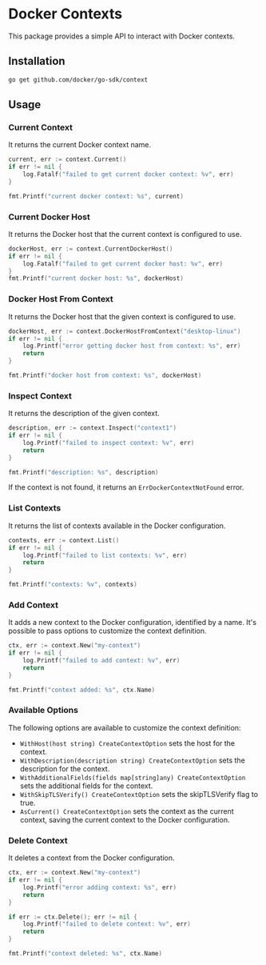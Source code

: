 # Docker Contexts

This package provides a simple API to interact with Docker contexts.

## Installation

```bash
go get github.com/docker/go-sdk/context
```

## Usage

### Current Context

It returns the current Docker context name.

```go
current, err := context.Current()
if err != nil {
    log.Fatalf("failed to get current docker context: %v", err)
}

fmt.Printf("current docker context: %s", current)
```

### Current Docker Host

It returns the Docker host that the current context is configured to use.

```go
dockerHost, err := context.CurrentDockerHost()
if err != nil {
    log.Fatalf("failed to get current docker host: %v", err)
}
fmt.Printf("current docker host: %s", dockerHost)
```

### Docker Host From Context

It returns the Docker host that the given context is configured to use.

```go
dockerHost, err := context.DockerHostFromContext("desktop-linux")
if err != nil {
    log.Printf("error getting docker host from context: %s", err)
    return
}

fmt.Printf("docker host from context: %s", dockerHost)
```

### Inspect Context

It returns the description of the given context.

```go
description, err := context.Inspect("context1")
if err != nil {
    log.Printf("failed to inspect context: %v", err)
    return
}

fmt.Printf("description: %s", description)
```

If the context is not found, it returns an `ErrDockerContextNotFound` error.

### List Contexts

It returns the list of contexts available in the Docker configuration.

```go
contexts, err := context.List()
if err != nil {
    log.Printf("failed to list contexts: %v", err)
    return
}

fmt.Printf("contexts: %v", contexts)
```

### Add Context

It adds a new context to the Docker configuration, identified by a name. It's possible to pass options to customize the context definition.

```go
ctx, err := context.New("my-context")
if err != nil {
    log.Printf("failed to add context: %v", err)
    return
}

fmt.Printf("context added: %s", ctx.Name)
```

### Available Options

The following options are available to customize the context definition:

- `WithHost(host string) CreateContextOption` sets the host for the context.
- `WithDescription(description string) CreateContextOption` sets the description for the context.
- `WithAdditionalFields(fields map[string]any) CreateContextOption` sets the additional fields for the context.
- `WithSkipTLSVerify() CreateContextOption` sets the skipTLSVerify flag to true.
- `AsCurrent() CreateContextOption` sets the context as the current context, saving the current context to the Docker configuration.

### Delete Context

It deletes a context from the Docker configuration.

```go
ctx, err := context.New("my-context")
if err != nil {
    log.Printf("error adding context: %s", err)
    return
}

if err := ctx.Delete(); err != nil {
    log.Printf("failed to delete context: %v", err)
    return
}

fmt.Printf("context deleted: %s", ctx.Name)
```